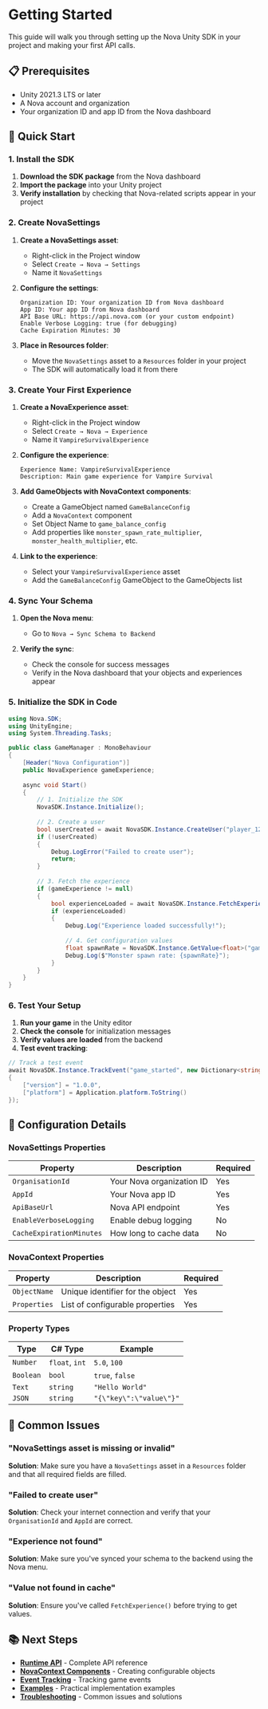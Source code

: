 # Getting Started

This guide will walk you through setting up the Nova Unity SDK in your project and making your first API calls.

## 📋 Prerequisites

- Unity 2021.3 LTS or later
- A Nova account and organization
- Your organization ID and app ID from the Nova dashboard

## 🚀 Quick Start

### 1. Install the SDK

1. **Download the SDK package** from the Nova dashboard
2. **Import the package** into your Unity project
3. **Verify installation** by checking that Nova-related scripts appear in your project

### 2. Create NovaSettings

1. **Create a NovaSettings asset**:
   - Right-click in the Project window
   - Select `Create → Nova → Settings`
   - Name it `NovaSettings`

2. **Configure the settings**:
   ```
   Organization ID: Your organization ID from Nova dashboard
   App ID: Your app ID from Nova dashboard
   API Base URL: https://api.nova.com (or your custom endpoint)
   Enable Verbose Logging: true (for debugging)
   Cache Expiration Minutes: 30
   ```

3. **Place in Resources folder**:
   - Move the `NovaSettings` asset to a `Resources` folder in your project
   - The SDK will automatically load it from there

### 3. Create Your First Experience

1. **Create a NovaExperience asset**:
   - Right-click in the Project window
   - Select `Create → Nova → Experience`
   - Name it `VampireSurvivalExperience`

2. **Configure the experience**:
   ```
   Experience Name: VampireSurvivalExperience
   Description: Main game experience for Vampire Survival
   ```

3. **Add GameObjects with NovaContext components**:
   - Create a GameObject named `GameBalanceConfig`
   - Add a `NovaContext` component
   - Set Object Name to `game_balance_config`
   - Add properties like `monster_spawn_rate_multiplier`, `monster_health_multiplier`, etc.

4. **Link to the experience**:
   - Select your `VampireSurvivalExperience` asset
   - Add the `GameBalanceConfig` GameObject to the GameObjects list

### 4. Sync Your Schema

1. **Open the Nova menu**:
   - Go to `Nova → Sync Schema to Backend`

2. **Verify the sync**:
   - Check the console for success messages
   - Verify in the Nova dashboard that your objects and experiences appear

### 5. Initialize the SDK in Code

```csharp
using Nova.SDK;
using UnityEngine;
using System.Threading.Tasks;

public class GameManager : MonoBehaviour
{
    [Header("Nova Configuration")]
    public NovaExperience gameExperience;
    
    async void Start()
    {
        // 1. Initialize the SDK
        NovaSDK.Instance.Initialize();
        
        // 2. Create a user
        bool userCreated = await NovaSDK.Instance.CreateUser("player_123");
        if (!userCreated)
        {
            Debug.LogError("Failed to create user");
            return;
        }
        
        // 3. Fetch the experience
        if (gameExperience != null)
        {
            bool experienceLoaded = await NovaSDK.Instance.FetchExperience(gameExperience);
            if (experienceLoaded)
            {
                Debug.Log("Experience loaded successfully!");
                
                // 4. Get configuration values
                float spawnRate = NovaSDK.Instance.GetValue<float>("game_balance_config", "monster_spawn_rate_multiplier");
                Debug.Log($"Monster spawn rate: {spawnRate}");
            }
        }
    }
}
```

### 6. Test Your Setup

1. **Run your game** in the Unity editor
2. **Check the console** for initialization messages
3. **Verify values are loaded** from the backend
4. **Test event tracking**:

```csharp
// Track a test event
await NovaSDK.Instance.TrackEvent("game_started", new Dictionary<string, object>
{
    ["version"] = "1.0.0",
    ["platform"] = Application.platform.ToString()
});
```

## 🔧 Configuration Details

### NovaSettings Properties

| Property | Description | Required |
|----------|-------------|----------|
| `OrganisationId` | Your Nova organization ID | Yes |
| `AppId` | Your Nova app ID | Yes |
| `ApiBaseUrl` | Nova API endpoint | Yes |
| `EnableVerboseLogging` | Enable debug logging | No |
| `CacheExpirationMinutes` | How long to cache data | No |

### NovaContext Properties

| Property | Description | Required |
|----------|-------------|----------|
| `ObjectName` | Unique identifier for the object | Yes |
| `Properties` | List of configurable properties | Yes |

### Property Types

| Type | C# Type | Example |
|------|---------|---------|
| `Number` | `float`, `int` | `5.0`, `100` |
| `Boolean` | `bool` | `true`, `false` |
| `Text` | `string` | `"Hello World"` |
| `JSON` | `string` | `"{\"key\":\"value\"}"` |

## 🚨 Common Issues

### "NovaSettings asset is missing or invalid"

**Solution**: Make sure you have a `NovaSettings` asset in a `Resources` folder and that all required fields are filled.

### "Failed to create user"

**Solution**: Check your internet connection and verify that your `OrganisationId` and `AppId` are correct.

### "Experience not found"

**Solution**: Make sure you've synced your schema to the backend using the Nova menu.

### "Value not found in cache"

**Solution**: Ensure you've called `FetchExperience()` before trying to get values.

## 📚 Next Steps

- **[Runtime API](./runtime-api.md)** - Complete API reference
- **[NovaContext Components](./novacontext.md)** - Creating configurable objects
- **[Event Tracking](./event-tracking.md)** - Tracking game events
- **[Examples](./examples.md)** - Practical implementation examples
- **[Troubleshooting](./troubleshooting.md)** - Common issues and solutions 